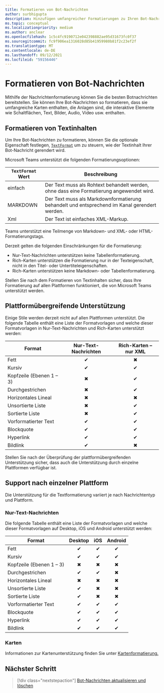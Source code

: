 ```yaml
---
title: Formatieren von Bot-Nachrichten
author: surbhigupta
description: Hinzufügen umfangreicher Formatierungen zu Ihren Bot-Nachrichten
ms.topic: conceptual
ms.localizationpriority: medium
ms.author: anclear
ms.openlocfilehash: 1c5c4fc9190712e042398882ae95d31673fc0f37
ms.sourcegitcommit: fc9f906ea1316028d85b41959980b81f2c23ef2f
ms.translationtype: MT
ms.contentlocale: de-DE
ms.lasthandoff: 09/12/2021
ms.locfileid: "59156446"
---
```

# <a name="format-your-bot-messages"></a>Formatieren von Bot-Nachrichten

Mithilfe der Nachrichtenformatierung können Sie die besten Botnachrichten bereitstellen. Sie können Ihre Bot-Nachrichten so formatieren, dass sie umfangreiche Karten enthalten, die Anlagen sind, die interaktive Elemente wie Schaltflächen, Text, Bilder, Audio, Video usw. enthalten.

## <a name="format-text-content"></a>Formatieren von Textinhalten

Um Ihre Bot-Nachrichten zu formatieren, können Sie die optionale Eigenschaft festlegen, [`TextFormat`](/bot-framework/dotnet/bot-builder-dotnet-create-messages#customizing-a-message) um zu steuern, wie der Textinhalt Ihrer Bot-Nachricht gerendert wird.

Microsoft Teams unterstützt die folgenden Formatierungsoptionen:

| `TextFormat` Wert | Beschreibung |
| --- | --- |
| einfach | Der Text muss als Rohtext behandelt werden, ohne dass eine Formatierung angewendet wird.|
| MARKDOWN | Der Text muss als Markdownformatierung behandelt und entsprechend im Kanal gerendert werden. |
| Xml | Der Text ist einfaches XML-Markup. |

Teams unterstützt eine Teilmenge von Markdown- und XML- oder HTML-Formatierungstags.

Derzeit gelten die folgenden Einschränkungen für die Formatierung:

* Nur-Text-Nachrichten unterstützen keine Tabellenformatierung.
* Rich-Karten unterstützen die Formatierung nur in der Texteigenschaft, nicht in den Titel- oder Untertiteleigenschaften.
* Rich-Karten unterstützen keine Markdown- oder Tabellenformatierung.

Stellen Sie nach dem Formatieren von Textinhalten sicher, dass Ihre Formatierung auf allen Plattformen funktioniert, die von Microsoft Teams unterstützt werden.

## <a name="cross-platform-support"></a>Plattformübergreifende Unterstützung

Einige Stile werden derzeit nicht auf allen Plattformen unterstützt. Die folgende Tabelle enthält eine Liste der Formatvorlagen und welche dieser Formatvorlagen in Nur-Text-Nachrichten und Rich-Karten unterstützt werden:

| Format                     | Nur-Text-Nachrichten | Rich-Karten – nur XML |
| ---                       | :---: | :---: |
| Fett                      | ✔ | ✖ |
| Kursiv                    | ✔ | ✔ |
| Kopfzeile (Ebenen 1 &ndash; 3) | ✖ | ✔ |
| Durchgestrichen             | ✖ | ✔ |
| Horizontales Lineal           | ✖ | ✖ |
| Unsortierte Liste            | ✖ | ✔ |
| Sortierte Liste              | ✖ | ✔ |
| Vorformatierter Text         | ✔ | ✔ |
| Blockquote                | ✔ | ✔ |
| Hyperlink                 | ✔ | ✔ |
| Bildlink                | ✔ | ✖ |

Stellen Sie nach der Überprüfung der plattformübergreifenden Unterstützung sicher, dass auch die Unterstützung durch einzelne Plattformen verfügbar ist.

## <a name="support-by-individual-platform"></a>Support nach einzelner Plattform

Die Unterstützung für die Textformatierung variiert je nach Nachrichtentyp und Plattform.

### <a name="text-only-messages"></a>Nur-Text-Nachrichten

Die folgende Tabelle enthält eine Liste der Formatvorlagen und welche dieser Formatvorlagen auf Desktop, iOS und Android unterstützt werden:

| Format                     | Desktop | iOS | Android |
| ---                       | :---: | :---: | :---: |
| Fett                      | ✔ | ✔ | ✔ |
| Kursiv                    | ✔ | ✔ | ✔ |
| Kopfzeile (Ebenen 1 &ndash; 3) | ✖ | ✖ | ✖ |
| Durchgestrichen             | ✔ | ✔ | ✖ |
| Horizontales Lineal           | ✖ | ✖ | ✖ |
| Unsortierte Liste            | ✔ | ✖ | ✖ |
| Sortierte Liste              | ✔ | ✖ | ✖ |
| Vorformatierter Text         | ✔ | ✔ | ✔ |
| Blockquote                | ✔ | ✔ | ✔ |
| Hyperlink                 | ✔ | ✔ | ✔ |
| Bildlink                | ✔ | ✔ | ✔ |

### <a name="cards"></a>Karten

Informationen zur Kartenunterstützung finden Sie unter [Kartenformatierung.](~/task-modules-and-cards/cards/cards-format.md)

## <a name="next-step"></a>Nächster Schritt

> [!div class="nextstepaction"]
> [Bot-Nachrichten aktualisieren und löschen](~/bots/how-to/update-and-delete-bot-messages.md)
